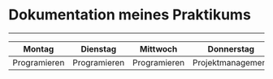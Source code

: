 # Dokumentation meines Praktikums
___

|Montag         |Dienstag       |Mittwoch       |Donnerstag         |Freitag
|---------------|---------------|---------------|-------------------|-------   
|Programieren   |Programieren   |Programieren   |Projektmanagement  |Projektmanagement



